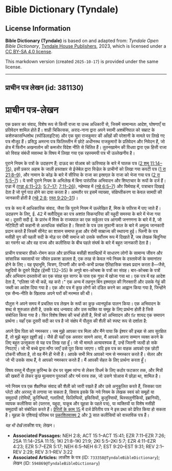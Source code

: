 # Bible Dictionary (Tyndale)

## License Information

**Bible Dictionary (Tyndale)** is based on and adapted from: _Tyndale Open Bible Dictionary_, [Tyndale House Publishers](https://tyndaleopenresources.com/), 2023, which is licensed under a [CC BY-SA 4.0 license](https://creativecommons.org/licenses/by-sa/4.0/legalcode.en).

This markdown version (created `2025-10-17`) is provided under the same license.



--------------------------------

## प्राचीन पत्र लेखन (id: 381130)

प्राचीन पत्र\-लेखन
==================

एक प्रकार का संवाद, विशेष रूप से किसी राजा या उच्च अधिकारी से, जिसमें सामान्यतः आदेश, घोषणाएँ या प्रतिवेदन शामिल होते हैं। शाही चिकित्सक, अराद\-नाना द्वारा अपने स्वामी अशर्बनिपाल को सम्राट के कशेरुकासन्धिशोथ (स्पोंडिलाइटिस) और एक युवा राजकुमार की आँखों की परेशानी के मामले पर लिखे गए पत्र मौजूद हैं। प्रसिद्ध अमरना पत्र फिलिस्तीन में छोटे अधीनस्थ राजकुमारों के प्रतिवेदन और निवेदन हैं, जो क्षेत्र में फिरौन अखनातोन की कमजोर विदेश नीति से चिंतित हैं। तुतनखामेन की विधवा द्वारा एक हित्ती राजा को विवाह संबंधी व्यवस्था के विषय में लिखा गया एक रहस्यमयी पत्र भी उल्लेखनीय है।  
  
पुराने नियम के पत्रों के उदाहरण हैं; दाऊद का योआब को ऊरिय्याह के बारे में घातक पत्र ([2 शमू 11:14–15](https://ref.ly/2Sam11:14-2Sam11:15)), इसी प्रकार अहाब के जाली हस्ताक्षर से ईजेबेल द्वारा यिज्रेल के प्राचीनों को लिखा गया कपटी पत्र ([1 रा 21:8–9](https://ref.ly/1Kgs21:8-1Kgs21:9)), और नामान के कोढ़ के बारे में सीरिया के राजा का इस्राएल के राजा को भेजा गया पत्र ([2 रा 5:5–7](https://ref.ly/2Kgs5:5-2Kgs5:7))। ये सभी पुराने नियम के अभिलेख में बिना पारंपरिक अभिवादन और शिष्टाचार के रूपों के दर्ज हैं। एज्रा में ([एज्रा 4:11–23](https://ref.ly/Ezra4:11-Ezra4:23); [5:7–17](https://ref.ly/Ezra5:7-Ezra5:17); [7:11–26](https://ref.ly/Ezra7:11-Ezra7:26)), नहेम्याह में ([नहे 6:5–7](https://ref.ly/Neh6:5-Neh6:7)) और यिर्मयाह में, पत्राचार दिखाई देता है जो पूर्ण पाठ होने का दावा करता है। आमतौर पर इसमें व्याख्या, संक्षिप्तीकरण या केवल सामग्री की जानकारी होती है ([नहे 2:8](https://ref.ly/Neh2:8); [एस्त 9:20–31](https://ref.ly/Esth9:20-Esth9:31))।

पत्र के रूप में आधिकारिक संवाद, जैसा कि पुराने नियम में उल्लेखित हैं, मिस्र के पपीरस में पाए जाते हैं। उदाहरण के लिए, ई. 42 में क्लौदियुस का पत्र अशांत सिकन्दरिया की यहूदी समस्या के बारे में भेजा गया था। दूसरी सदी ई. के प्रारंभ में मिस्र के राज्यपाल का एक सर्कुलर पत्र आगामी जनगणना के बारे में है, जो नेटिविटी की कहानी से अत्यधिक संबंधित है। सिसरो के पत्र उस तूफानी काल के बारे में अमूल्य जानकारी प्रदान करते हैं जिसमें सीनेट का शासन समाप्त हुआ और रोमी साम्राज्य की स्थापना हुई। प्लिनी के पत्र मसीही युग की पहली सदी के मोड़ पर रोमी समाज को उसके सर्वोत्तम रूप में दिखाते हैं, जब लेखक बितूनिया का गवर्नर था और वह राज्य और कलीसिया के बीच पहले संघर्ष के बारे में बहुत जानकारी देता है।

प्राचीन पत्राचार ग्रीको\-रोमन काल और प्रारंभिक मसीही शताब्दियों में साधारण लोगों के सामान्य जीवन और सांसारिक व्यवसायों पर जीवंत प्रकाश डालता है, एक तरह से केवल नये नियम के दस्तावेजों के समानांतर होने के लिए। यह पृष्ठभूमि, चित्रण, टिप्पणी और कभी\-कभी प्रत्यक्ष ऐतिहासिक साक्ष्य प्रदान करता है—जैसे, यहूदियों के दूसरे विद्रोह (ईस्वी 132–35\) के अगुवे बार\-कोचबा के पत्रों का संग्रह। बार\-कोचबा के पत्रों और अभियान दस्तावेजों का एक संग्रह मृत सागर के पास एक गुफा में खोजा गया था। एक पत्र में वह आदेश देता है, "एलिशा जो भी कहें, वह करो।" एक अन्य में तहनून बिन इश्माएल की गिरफ्तारी और उसके गेहूं की जब्ती का आदेश दिया गया है। एक और पत्र में कुछ लोगों को दंडित करने का आह्वान किया गया है, जिन्होंने एक सैन्य\-नीति के खिलाफ अपने घरों की मरम्मत की थी।

पौलुस ने अपने समय में प्रचलित पत्र लेखन के रूपों का कुछ ध्यानपूर्वक पालन किया। एक अभिवादन के शब्द से शुरुआत होती है, उसके बाद धन्यवाद और उस व्यक्ति या समूह के लिए प्रार्थना होती है जिसे संबोधित किया गया है। फिर विशेष विषय की चर्चा होती है, मित्रों को अभिवादन और fir शायद एक समापन प्रार्थना। यहाँ एक दूसरी सदी का पत्र है जो संक्षेप में पौलुस की शैली को स्पष्ट रूप से दर्शाता है:

अपने प्रिय पिता को नमस्कार। जब मुझे आपका पत्र मिला और मैंने पाया कि ईश्वर की इच्छा से आप सुरक्षित हैं, तो मुझे बहुत ख़ुशी हई। जैसे ही यहाँ एक अवसर सामने आया, मैं आपको अपना सम्मान व्यक्त करने के लिए बहुत उत्सुकता से यह पत्र लिख रहा हूँ। जो भी मामले अत्यावश्यक हैं, उन्हें जितनी जल्दी हो सके निपटाएं। जो भी बच्चे द्वारा माँगा जाएँ उसे पूरा किया जाएगा। यदि इस पत्र का वाहक आपको एक छोटी टोकरी सौंपता है, तो वह मैंने ही भेजी है। आपके सभी मित्र आपको नाम से नमस्कार करते हैं। सेलर और जो भी उसके साथ हैं, वे आपको नमस्कार करते हैं। मैं आपकी सेहत के लिए प्रार्थना करता हूँ।

विषय वस्तु में पौलुस कुरिन्थ के दंभ पर सूक्ष्म व्यंग्य से लेकर विधर्म के लिए कठोर फटकार तक, और मित्रों की खबरों से लेकर कुछ मूल्यवान पुस्तकों और गर्म वस्त्र तक, जो उसने त्रोआस में छोड़ा था, शामिल है।

नये नियम पत्र एक शैक्षणिक संवाद की शैली को जारी रखते हैं और उसे अनुकूलित करते हैं, जिसका पता प्लेटो और अरस्तू से लगाया जा सकता है, सिवाय इसके कि नये नियम के लेखक स्वयं को समूहों या समुदायों (रोमियों, कुरिन्थियों, गलातियों, फिलिप्पियों, इफिसियों, कुलुस्सियों, थिस्सलुनीकियों, इब्रानियों), व्यापक कलीसिया को (पतरस, यहूदा, याकूब और यूहन्ना के पहले पत्र), या व्यक्तियों या विशेष मसीही समुदायों को संबोधित करते हैं। [प्रेरितों के काम 15](https://ref.ly/Acts15:1-Acts15:41) में दर्ज प्रेरितीय पत्र ने इस प्रथा को प्रेरित किया हो सकता है। यूहन्ना के एशियाई परिपथ पर [प्रकाशितवाक्य 2](https://ref.ly/Rev2:1-Rev2:29) और [3](https://ref.ly/Rev3:1-Rev3:22) सात कलीसियों को वास्तविक पत्र हैं।

*यह भी देखें* लाकीश पत्र; लेखन।

* **Associated Passages:** NEH 2:8; ACT 15:1–ACT 15:41; EZR 7:11–EZR 7:26; 2SA 11:14–2SA 11:15; 1KI 21:8–1KI 21:9; 2KI 5:5–2KI 5:7; EZR 4:11–EZR 4:23; EZR 5:7–EZR 5:17; NEH 6:5–NEH 6:7; EST 9:20–EST 9:31; REV 2:1–REV 2:29; REV 3:1–REV 3:22
* **Associated Articles:** लाकीश के पत्र (ID: `733358@TyndaleBibleDictionary`); लेखन (ID: `594869@TyndaleBibleDictionary`)

